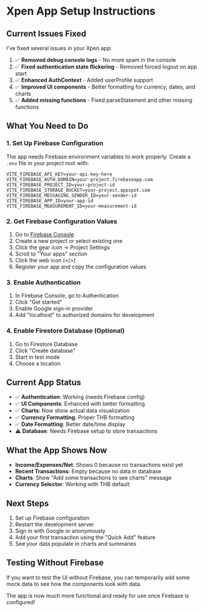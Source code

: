 # Xpen App Setup Instructions

## Current Issues Fixed

I've fixed several issues in your Xpen app:

1. ✅ **Removed debug console logs** - No more spam in the console
2. ✅ **Fixed authentication state flickering** - Removed forced logout on app start
3. ✅ **Enhanced AuthContext** - Added userProfile support
4. ✅ **Improved UI components** - Better formatting for currency, dates, and charts
5. ✅ **Added missing functions** - Fixed parseStatement and other missing functions

## What You Need to Do

### 1. Set Up Firebase Configuration

The app needs Firebase environment variables to work properly. Create a `.env` file in your project root with:

```env
VITE_FIREBASE_API_KEY=your-api-key-here
VITE_FIREBASE_AUTH_DOMAIN=your-project.firebaseapp.com
VITE_FIREBASE_PROJECT_ID=your-project-id
VITE_FIREBASE_STORAGE_BUCKET=your-project.appspot.com
VITE_FIREBASE_MESSAGING_SENDER_ID=your-sender-id
VITE_FIREBASE_APP_ID=your-app-id
VITE_FIREBASE_MEASUREMENT_ID=your-measurement-id
```

### 2. Get Firebase Configuration Values

1. Go to [Firebase Console](https://console.firebase.google.com/)
2. Create a new project or select existing one
3. Click the gear icon → Project Settings
4. Scroll to "Your apps" section
5. Click the web icon (</>)
6. Register your app and copy the configuration values

### 3. Enable Authentication

1. In Firebase Console, go to Authentication
2. Click "Get started"
3. Enable Google sign-in provider
4. Add "localhost" to authorized domains for development

### 4. Enable Firestore Database (Optional)

1. Go to Firestore Database
2. Click "Create database"
3. Start in test mode
4. Choose a location

## Current App Status

- ✅ **Authentication**: Working (needs Firebase config)
- ✅ **UI Components**: Enhanced with better formatting
- ✅ **Charts**: Now show actual data visualization
- ✅ **Currency Formatting**: Proper THB formatting
- ✅ **Date Formatting**: Better date/time display
- ⚠️ **Database**: Needs Firebase setup to store transactions

## What the App Shows Now

- **Income/Expenses/Net**: Shows 0 because no transactions exist yet
- **Recent Transactions**: Empty because no data in database
- **Charts**: Show "Add some transactions to see charts" message
- **Currency Selector**: Working with THB default

## Next Steps

1. Set up Firebase configuration
2. Restart the development server
3. Sign in with Google or anonymously
4. Add your first transaction using the "Quick Add" feature
5. See your data populate in charts and summaries

## Testing Without Firebase

If you want to test the UI without Firebase, you can temporarily add some mock data to see how the components look with data.

The app is now much more functional and ready for use once Firebase is configured!


